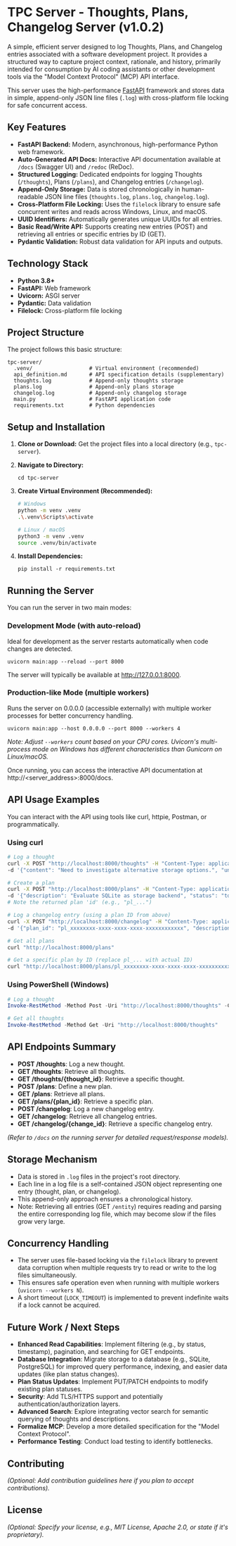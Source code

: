 # TPC Server - Thoughts, Plans, Changelog Server (v1.0.2)

A simple, efficient server designed to log Thoughts, Plans, and Changelog entries associated with a software development project. It provides a structured way to capture project context, rationale, and history, primarily intended for consumption by AI coding assistants or other development tools via the "Model Context Protocol" (MCP) API interface.

This server uses the high-performance [FastAPI](https://fastapi.tiangolo.com/) framework and stores data in simple, append-only JSON line files (`.log`) with cross-platform file locking for safe concurrent access.

## Key Features

* **FastAPI Backend:** Modern, asynchronous, high-performance Python web framework.
* **Auto-Generated API Docs:** Interactive API documentation available at `/docs` (Swagger UI) and `/redoc` (ReDoc).
* **Structured Logging:** Dedicated endpoints for logging Thoughts (`/thoughts`), Plans (`/plans`), and Changelog entries (`/changelog`).
* **Append-Only Storage:** Data is stored chronologically in human-readable JSON line files (`thoughts.log`, `plans.log`, `changelog.log`).
* **Cross-Platform File Locking:** Uses the `filelock` library to ensure safe concurrent writes and reads across Windows, Linux, and macOS.
* **UUID Identifiers:** Automatically generates unique UUIDs for all entries.
* **Basic Read/Write API:** Supports creating new entries (POST) and retrieving all entries or specific entries by ID (GET).
* **Pydantic Validation:** Robust data validation for API inputs and outputs.

## Technology Stack

* **Python 3.8+**
* **FastAPI:** Web framework
* **Uvicorn:** ASGI server
* **Pydantic:** Data validation
* **Filelock:** Cross-platform file locking

## Project Structure

The project follows this basic structure:

```
tpc-server/
  .venv/                  # Virtual environment (recommended)
  api_definition.md       # API specification details (supplementary)
  thoughts.log            # Append-only thoughts storage
  plans.log               # Append-only plans storage
  changelog.log           # Append-only changelog storage
  main.py                 # FastAPI application code
  requirements.txt        # Python dependencies
```

## Setup and Installation

1. **Clone or Download:**
   Get the project files into a local directory (e.g., `tpc-server`).

2. **Navigate to Directory:**
   ```
   cd tpc-server
   ```

3. **Create Virtual Environment (Recommended):**
   ```bash
   # Windows
   python -m venv .venv
   .\.venv\Scripts\activate

   # Linux / macOS
   python3 -m venv .venv
   source .venv/bin/activate
   ```

4. **Install Dependencies:**
   ```
   pip install -r requirements.txt
   ```

## Running the Server

You can run the server in two main modes:

### Development Mode (with auto-reload)

Ideal for development as the server restarts automatically when code changes are detected.

```
uvicorn main:app --reload --port 8000
```

The server will typically be available at http://127.0.0.1:8000.

### Production-like Mode (multiple workers)

Runs the server on 0.0.0.0 (accessible externally) with multiple worker processes for better concurrency handling.

```
uvicorn main:app --host 0.0.0.0 --port 8000 --workers 4
```

*Note: Adjust `--workers` count based on your CPU cores. Uvicorn's multi-process mode on Windows has different characteristics than Gunicorn on Linux/macOS.*

Once running, you can access the interactive API documentation at http://<server_address>:8000/docs.

## API Usage Examples

You can interact with the API using tools like curl, httpie, Postman, or programmatically.

### Using curl

```bash
# Log a thought
curl -X POST "http://localhost:8000/thoughts" -H "Content-Type: application/json" \
-d '{"content": "Need to investigate alternative storage options.", "uncertainty_flag": true}'

# Create a plan
curl -X POST "http://localhost:8000/plans" -H "Content-Type: application/json" \
-d '{"description": "Evaluate SQLite as storage backend", "status": "todo"}'
# Note the returned plan 'id' (e.g., "pl_...")

# Log a changelog entry (using a plan ID from above)
curl -X POST "http://localhost:8000/changelog" -H "Content-Type: application/json" \
-d '{"plan_id": "pl_xxxxxxxx-xxxx-xxxx-xxxx-xxxxxxxxxxxx", "description": "Initial TPC server setup complete (v1.0.2)."}'

# Get all plans
curl "http://localhost:8000/plans"

# Get a specific plan by ID (replace pl_... with actual ID)
curl "http://localhost:8000/plans/pl_xxxxxxxx-xxxx-xxxx-xxxx-xxxxxxxxxxxx"
```

### Using PowerShell (Windows)

```powershell
# Log a thought
Invoke-RestMethod -Method Post -Uri "http://localhost:8000/thoughts" -ContentType "application/json" -Body '{"content": "PowerShell test successful.", "uncertainty_flag": false}'

# Get all thoughts
Invoke-RestMethod -Method Get -Uri "http://localhost:8000/thoughts"
```

## API Endpoints Summary

* **POST /thoughts**: Log a new thought.
* **GET /thoughts**: Retrieve all thoughts.
* **GET /thoughts/{thought_id}**: Retrieve a specific thought.
* **POST /plans**: Define a new plan.
* **GET /plans**: Retrieve all plans.
* **GET /plans/{plan_id}**: Retrieve a specific plan.
* **POST /changelog**: Log a new changelog entry.
* **GET /changelog**: Retrieve all changelog entries.
* **GET /changelog/{change_id}**: Retrieve a specific changelog entry.

*(Refer to `/docs` on the running server for detailed request/response models).*

## Storage Mechanism

* Data is stored in `.log` files in the project's root directory.
* Each line in a log file is a self-contained JSON object representing one entry (thought, plan, or changelog).
* This append-only approach ensures a chronological history.
* Note: Retrieving all entries (GET `/entity`) requires reading and parsing the entire corresponding log file, which may become slow if the files grow very large.

## Concurrency Handling

* The server uses file-based locking via the `filelock` library to prevent data corruption when multiple requests try to read or write to the log files simultaneously.
* This ensures safe operation even when running with multiple workers (`uvicorn --workers N`).
* A short timeout (`LOCK_TIMEOUT`) is implemented to prevent indefinite waits if a lock cannot be acquired.

## Future Work / Next Steps

* **Enhanced Read Capabilities**: Implement filtering (e.g., by status, timestamp), pagination, and searching for GET endpoints.
* **Database Integration**: Migrate storage to a database (e.g., SQLite, PostgreSQL) for improved query performance, indexing, and easier data updates (like plan status changes).
* **Plan Status Updates**: Implement PUT/PATCH endpoints to modify existing plan statuses.
* **Security**: Add TLS/HTTPS support and potentially authentication/authorization layers.
* **Advanced Search**: Explore integrating vector search for semantic querying of thoughts and descriptions.
* **Formalize MCP**: Develop a more detailed specification for the "Model Context Protocol".
* **Performance Testing**: Conduct load testing to identify bottlenecks.

## Contributing

*(Optional: Add contribution guidelines here if you plan to accept contributions).*

## License

*(Optional: Specify your license, e.g., MIT License, Apache 2.0, or state if it's proprietary).*
